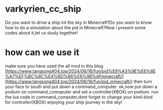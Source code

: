 # varkyrien_cc_ship
Do you want to drive a ship int the sky in Minecraft?Do you want to know how to do a simulation about the pid in Minecraft?Now i present some codes about it,let us study together!
# how can we use it
make sure you have used the all mod in this blog [https://www.tangsong404.top/2024/06/16/fun/pid%E9%A3%9E%E6%8E%A7%EF%BC%8C%E4%BD%86%E6%98%AFminecraft/](https://www.tangsong404.top/2024/06/16/fun/pid_minecraft/)
then turn your face to south and put down a command_computer.
ok,now put down a podium on command_comoputer and set a controller(XBOX) on podium.
run the lua code in command_computer,dont forget to change your kind-bind for controller(XBOX) 
enjoying your ship journey in the sky!
